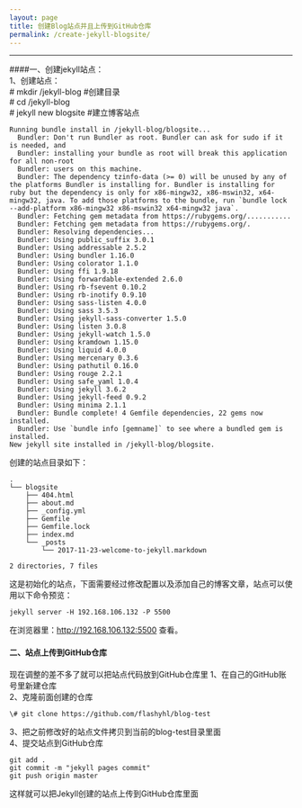 ```yaml
---
layout: page
title: 创建Blog站点并且上传到GitHub仓库
permalink: /create-jekyll-blogsite/
---
```

 
-------
####一、创建jekyll站点：  
1、创建站点：  
\# mkdir /jekyll-blog   #创建目录  
\# cd /jekyll-blog       
\# jekyll new blogsite  #建立博客站点   
``` 
Running bundle install in /jekyll-blog/blogsite... 
  Bundler: Don't run Bundler as root. Bundler can ask for sudo if it is needed, and
  Bundler: installing your bundle as root will break this application for all non-root
  Bundler: users on this machine.
  Bundler: The dependency tzinfo-data (>= 0) will be unused by any of the platforms Bundler is installing for. Bundler is installing for ruby but the dependency is only for x86-mingw32, x86-mswin32, x64-mingw32, java. To add those platforms to the bundle, run `bundle lock --add-platform x86-mingw32 x86-mswin32 x64-mingw32 java`.
  Bundler: Fetching gem metadata from https://rubygems.org/...........
  Bundler: Fetching gem metadata from https://rubygems.org/.
  Bundler: Resolving dependencies...
  Bundler: Using public_suffix 3.0.1
  Bundler: Using addressable 2.5.2
  Bundler: Using bundler 1.16.0
  Bundler: Using colorator 1.1.0
  Bundler: Using ffi 1.9.18
  Bundler: Using forwardable-extended 2.6.0
  Bundler: Using rb-fsevent 0.10.2
  Bundler: Using rb-inotify 0.9.10
  Bundler: Using sass-listen 4.0.0
  Bundler: Using sass 3.5.3
  Bundler: Using jekyll-sass-converter 1.5.0
  Bundler: Using listen 3.0.8
  Bundler: Using jekyll-watch 1.5.0
  Bundler: Using kramdown 1.15.0
  Bundler: Using liquid 4.0.0
  Bundler: Using mercenary 0.3.6
  Bundler: Using pathutil 0.16.0
  Bundler: Using rouge 2.2.1
  Bundler: Using safe_yaml 1.0.4
  Bundler: Using jekyll 3.6.2
  Bundler: Using jekyll-feed 0.9.2
  Bundler: Using minima 2.1.1
  Bundler: Bundle complete! 4 Gemfile dependencies, 22 gems now installed.
  Bundler: Use `bundle info [gemname]` to see where a bundled gem is installed.
New jekyll site installed in /jekyll-blog/blogsite. 
```
创建的站点目录如下：  
```  
.
└── blogsite
    ├── 404.html
    ├── about.md
    ├── _config.yml
    ├── Gemfile
    ├── Gemfile.lock
    ├── index.md
    └── _posts
        └── 2017-11-23-welcome-to-jekyll.markdown

2 directories, 7 files
```
这是初始化的站点，下面需要经过修改配置以及添加自己的博客文章，站点可以使用以下命令预览：  
```
jekyll server -H 192.168.106.132 -P 5500
```
在浏览器里：http://192.168.106.132:5500 查看。   
#### 二、站点上传到GitHub仓库  
现在调整的差不多了就可以把站点代码放到GitHub仓库里
1、在自己的GitHub账号里新建仓库  
2、克隆前面创建的仓库   
```
\# git clone https://github.com/flashyhl/blog-test  
```
3、把之前修改好的站点文件拷贝到当前的blog-test目录里面   
4、提交站点到GitHub仓库   
```
git add .
git commit -m "jekyll pages commit"
git push origin master
```
这样就可以把Jekyll创建的站点上传到GitHub仓库里面



